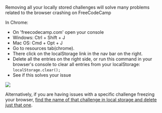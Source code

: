 Removing all your locally stored challenges will solve many problems related to the browser crashing on FreeCodeCamp

In Chrome:
* On 'freecodecamp.com' open your console
 * Windows: Ctrl + Shift + J
 * Mac OS: Cmd + Opt + J
* Go to resources tab(chrome). 
 * There click on the localStorage link in the nav bar on the right.
* Delete all the entries on the right side, or run this command in your browser's console to clear all entries from your localStorage: `localStorage.clear();`
* See if this solves your issue

![](https://cloud.githubusercontent.com/assets/6775919/9448820/911626ee-4a53-11e5-98c9-b2bf4ca50816.png)

Alternatively, if you are having issues with a specific challenge freezing your browser, [find the name of that challenge in local storage and delete just that one](How-to-clear-specific-values-from-your-browser's-local-storage).
